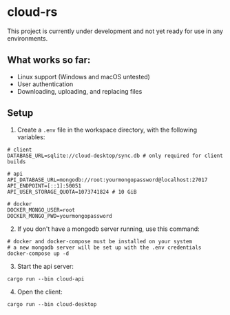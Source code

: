 # cloud-rs
This project is currently under development and not yet ready for use in any environments. 

## What works so far:
- Linux support (Windows and macOS untested)
- User authentication
- Downloading, uploading, and replacing files

## Setup
1. Create a `.env` file in the workspace directory, with the following variables:
```
# client
DATABASE_URL=sqlite://cloud-desktop/sync.db # only required for client builds

# api
API_DATABASE_URL=mongodb://root:yourmongopassword@localhost:27017
API_ENDPOINT=[::1]:50051
API_USER_STORAGE_QUOTA=1073741824 # 10 GiB

# docker
DOCKER_MONGO_USER=root
DOCKER_MONGO_PWD=yourmongopassword
```

2. If you don't have a mongodb server running, use this command:
```
# docker and docker-compose must be installed on your system
# a new mongodb server will be set up with the .env credentials
docker-compose up -d
```

3. Start the api server:
```
cargo run --bin cloud-api
```

4. Open the client:
```
cargo run --bin cloud-desktop
```
